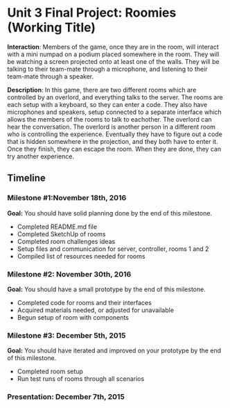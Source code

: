 <h1>Unit 3 Final Project: Roomies (Working Title)</h1>

<strong>Interaction</strong>: Members of the game, once they are in the room, will interact with a mini numpad on a podium placed somewhere in the room. They will be watching a screen projected onto at least one of the walls. They will be talking to their team-mate through a microphone, and listening to their team-mate through a speaker.

<strong>Description</strong>: In this game, there are two different rooms which are controlled by an overlord, and everything talks to the server. The rooms are each setup with a keyboard, so they can enter a code. They also have microphones and speakers, setup connected to a separate interface which allows the members of the rooms to talk to eachother. The overlord can hear the conversation. The overlord is another person in a different room who is controlling the experience. Eventually they have to figure out a code that is hidden somewhere in the projection, and they both have to enter it. Once they finish, they can escape the room. When they are done, they can try another experience. 

<h2>Timeline</h2>

<div>
  <h3>Milestone #1:November 18th, 2016 </h3>
  <strong>Goal:</strong> You should have solid planning done by the end of this milestone.
  <ul>
    <li>Completed README.md file</li>
    <li>Completed SketchUp of rooms</li>
    <li>Completed room challenges ideas</li>
    <li>Setup files and communication for server, controller, rooms 1 and 2</li>
    <li>Compiled list of resources needed for rooms</li>
  </ul>
</div>

<p>
  <h3>Milestone #2: November 30th, 2016 </h3>
  <strong>Goal:</strong> You should have a small prototype by the end of this milestone.
  <ul>
    <li>Completed code for rooms and their interfaces</li>
    <li>Acquired materials needed, or adjusted for unavailable</li>
    <li>Begun setup of room with components</li>
  </ul>
</p>

<div>
  <h3>Milestone #3: December 5th, 2015</h3>
  <strong>Goal:</strong> You should have iterated and improved on your prototype by the end of this milestone.
  <ul>
    <li>Completed room setup</li>
    <li>Run test runs of rooms through all scenarios</li>
  </ul>
</div>

<div>
  <h3><strong>Presentation:</strong> December 7th, 2015</h3>
</div>
